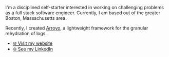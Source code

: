 I'm a disciplined self-starter interested in working on challenging problems as a full stack software engineer. Currently, I am based out of the greater Boston, Massachusetts area.

Recently, I created [Arroyo](https://www.arroyoframework.com/case-study.html), a lightweight framework for the granular rehydration of logs.

- [🌐 Visit my website](https://www.paulinetanzman.com/)
- [🌐 See my LinkedIn](https://www.linkedin.com/in/pauline-3414159/)
